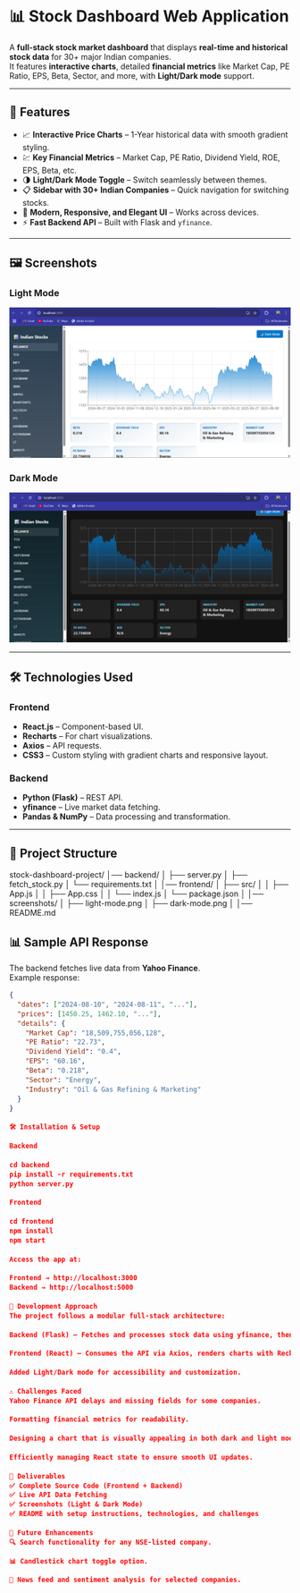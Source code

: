 # 📊 Stock Dashboard Web Application

A **full-stack stock market dashboard** that displays **real-time and historical stock data** for 30+ major Indian companies.  
It features **interactive charts**, detailed **financial metrics** like Market Cap, PE Ratio, EPS, Beta, Sector, and more, with **Light/Dark mode** support.

---

## 🚀 Features
- 📈 **Interactive Price Charts** – 1-Year historical data with smooth gradient styling.
- 💹 **Key Financial Metrics** – Market Cap, PE Ratio, Dividend Yield, ROE, EPS, Beta, etc.
- 🌗 **Light/Dark Mode Toggle** – Switch seamlessly between themes.
- 📋 **Sidebar with 30+ Indian Companies** – Quick navigation for switching stocks.
- 🎨 **Modern, Responsive, and Elegant UI** – Works across devices.
- ⚡ **Fast Backend API** – Built with Flask and `yfinance`.

---

## 🖼 Screenshots

### **Light Mode**
![Light Mode Screenshot](screenshot/light-mode.png)

### **Dark Mode**
![Dark Mode Screenshot](screenshot/dark-mode.png)

---

## 🛠 Technologies Used

### **Frontend**
- **React.js** – Component-based UI.
- **Recharts** – For chart visualizations.
- **Axios** – API requests.
- **CSS3** – Custom styling with gradient charts and responsive layout.

### **Backend**
- **Python (Flask)** – REST API.
- **yfinance** – Live market data fetching.
- **Pandas & NumPy** – Data processing and transformation.

---

## 📂 Project Structure

stock-dashboard-project/
│── backend/
│ ├── server.py
│ ├── fetch_stock.py
│ └── requirements.txt
│
│── frontend/
│ ├── src/
│ │ ├── App.js
│ │ ├── App.css
│ │ └── index.js
│ └── package.json
│
│── screenshots/
│ ├── light-mode.png
│ ├── dark-mode.png
│
│── README.md

## 📊 Sample API Response
The backend fetches live data from **Yahoo Finance**.  
Example response:
```json
{
  "dates": ["2024-08-10", "2024-08-11", "..."],
  "prices": [1450.25, 1462.10, "..."],
  "details": {
    "Market Cap": "18,509,755,056,128",
    "PE Ratio": "22.73",
    "Dividend Yield": "0.4",
    "EPS": "60.16",
    "Beta": "0.218",
    "Sector": "Energy",
    "Industry": "Oil & Gas Refining & Marketing"
  }
}

🛠 Installation & Setup

Backend

cd backend
pip install -r requirements.txt
python server.py

Frontend

cd frontend
npm install
npm start

Access the app at:

Frontend → http://localhost:3000
Backend → http://localhost:5000

📜 Development Approach
The project follows a modular full-stack architecture:

Backend (Flask) – Fetches and processes stock data using yfinance, then serves it through REST APIs.

Frontend (React) – Consumes the API via Axios, renders charts with Recharts, and displays financial details in a clean, responsive UI.

Added Light/Dark mode for accessibility and customization.

⚠ Challenges Faced
Yahoo Finance API delays and missing fields for some companies.

Formatting financial metrics for readability.

Designing a chart that is visually appealing in both dark and light modes.

Efficiently managing React state to ensure smooth UI updates.

📎 Deliverables
✅ Complete Source Code (Frontend + Backend)
✅ Live API Data Fetching
✅ Screenshots (Light & Dark Mode)
✅ README with setup instructions, technologies, and challenges

📌 Future Enhancements
🔍 Search functionality for any NSE-listed company.

📊 Candlestick chart toggle option.

📰 News feed and sentiment analysis for selected companies.
